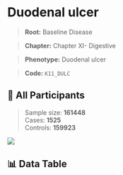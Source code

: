 # Duodenal ulcer

> **Root:** Baseline Disease  

> **Chapter:** Chapter XI- Digestive  

> **Phenotype:** Duodenal ulcer  

> **Code:** `K11_DULC`

## 🧪 All Participants  
> Sample size: **161448**  
> Cases: **1525**  
> Controls: **159923**
<img src="/Sensitive/Figures/ALL/Incidence/K11_DULC.png"/>

## 📊 Data Table
<CsvTableMRF src="/Sensitive/Data/ALL/Incidence/COX_K11_DULC.csv"/>

